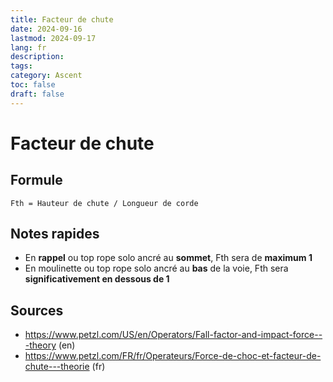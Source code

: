 ```yaml
---
title: Facteur de chute
date: 2024-09-16
lastmod: 2024-09-17
lang: fr
description:
tags:
category: Ascent
toc: false
draft: false
---
```


# Facteur de chute

## Formule

```
Fth = Hauteur de chute / Longueur de corde
```

## Notes rapides

- En **rappel** ou top rope solo ancré au **sommet**, Fth sera de **maximum 1**
- En moulinette ou top rope solo ancré au **bas** de la voie, Fth sera **significativement en dessous de 1**

## Sources

- https://www.petzl.com/US/en/Operators/Fall-factor-and-impact-force---theory (en)
- https://www.petzl.com/FR/fr/Operateurs/Force-de-choc-et-facteur-de-chute---theorie (fr)
